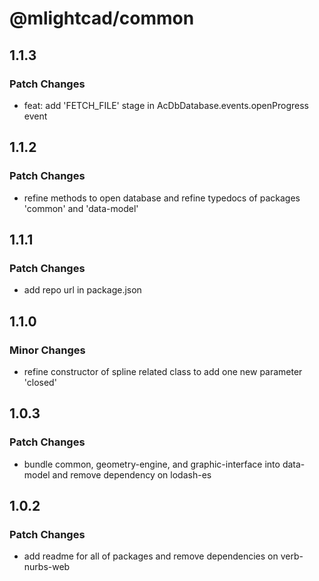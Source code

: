 # @mlightcad/common

## 1.1.3

### Patch Changes

- feat: add 'FETCH_FILE' stage in AcDbDatabase.events.openProgress event

## 1.1.2

### Patch Changes

- refine methods to open database and refine typedocs of packages 'common' and 'data-model'

## 1.1.1

### Patch Changes

- add repo url in package.json

## 1.1.0

### Minor Changes

- refine constructor of spline related class to add one new parameter 'closed'

## 1.0.3

### Patch Changes

- bundle common, geometry-engine, and graphic-interface into data-model and remove dependency on lodash-es

## 1.0.2

### Patch Changes

- add readme for all of packages and remove dependencies on verb-nurbs-web
